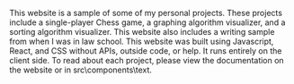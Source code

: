 This website is a sample of some of my personal projects. 
These projects include a single-player Chess game, a graphing algorithm visualizer, and a sorting algorithm visualizer.
This website also includes a writing sample from when I was in law school.
This website was built using Javascript, React, and CSS without APIs, outside code, or help. It runs entirely on the client side.
To read about each project, please view the documentation on the website or in src\components\text.
